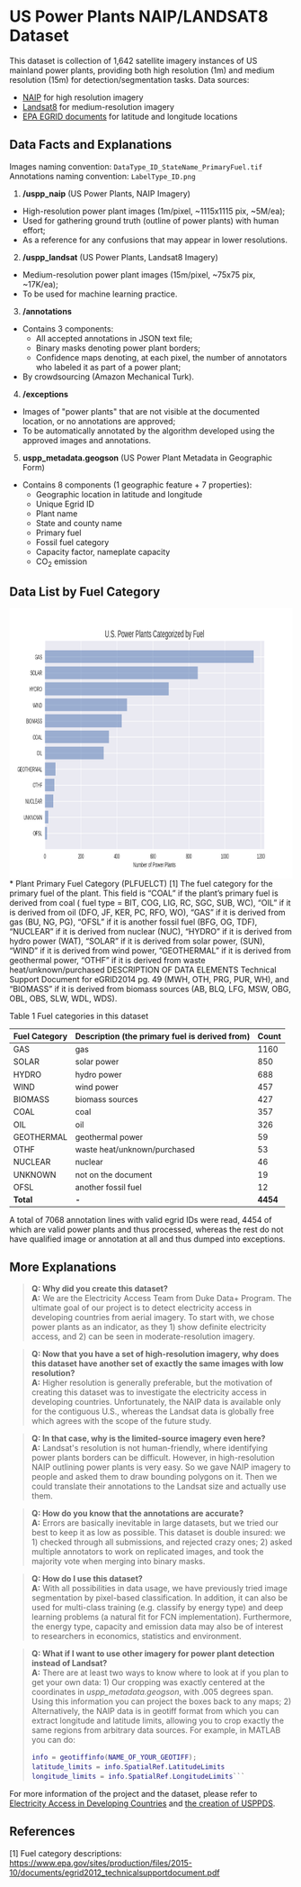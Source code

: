 # US Power Plants NAIP/LANDSAT8 Dataset
This dataset is collection of 1,642 satellite imagery instances of US mainland power plants, providing both high resolution (1m) and medium resolution (15m) for detection/segmentation tasks. Data sources:
* [NAIP](https://www.fsa.usda.gov/programs-and-services/aerial-photography/imagery-programs/naip-imagery/) for high resolution imagery
* [Landsat8](https://landsat.usgs.gov/landsat-8) for medium-resolution imagery
* [EPA EGRID documents](https://www.epa.gov/energy/emissions-generation-resource-integrated-database-egrid) for latitude and longitude locations

## Data Facts and Explanations
Images naming convention: ```DataType_ID_StateName_PrimaryFuel.tif```<br/>
Annotations naming convention: ```LabelType_ID.png```
1. **/uspp_naip** (US Power Plants, NAIP Imagery)
  * High-resolution power plant images (1m/pixel, ~1115x1115 pix, ~5M/ea);
  * Used for gathering ground truth (outline of power plants) with human effort;
  * As a reference for any confusions that may appear in lower resolutions.
2. **/uspp_landsat** (US Power Plants, Landsat8 Imagery)
  * Medium-resolution power plant images (15m/pixel, ~75x75 pix, ~17K/ea);
  * To be used for machine learning practice.
3. **/annotations**
  * Contains 3 components:
    * All accepted annotations in JSON text file;
    * Binary masks denoting power plant borders;
    * Confidence maps denoting, at each pixel, the number of annotators who labeled it as part of a power plant;
  * By crowdsourcing (Amazon Mechanical Turk).
4. **/exceptions**
  * Images of "power plants" that are not visible at the documented location, or no annotations are approved;
  * To be automatically annotated by the algorithm developed using the approved images and annotations.
5. **uspp_metadata.geogson** (US Power Plant Metadata in Geographic Form)
  * Contains 8 components (1 geographic feature + 7 properties):
    * Geographic location in latitude and longitude
    * Unique Egrid ID
    * Plant name
    * State and county name
    * Primary fuel
    * Fossil fuel category
    * Capacity factor, nameplate capacity
    * CO<sub>2</sub> emission<br/>

## Data List by Fuel Category
<img style="float: right;" src="power_plants_by_fuel_categ.png" width="880" height="480"/>

\* Plant Primary Fuel Category (PLFUELCT) [1]
The fuel category for the primary fuel of the plant.
This field is “COAL” if the plant’s primary fuel is derived from coal ( fuel type = BIT, COG, LIG, RC, SGC, SUB, WC), “OIL” if it is derived from oil (DFO, JF, KER, PC, RFO, WO), “GAS” if it is derived from gas (BU, NG, PG), “OFSL” if it is another fossil fuel (BFG, OG, TDF), “NUCLEAR” if it is derived from nuclear (NUC), “HYDRO” if it is derived from hydro power (WAT), “SOLAR” if it is derived from solar power, (SUN), “WIND” if it is derived from wind power, ”GEOTHERMAL” if it is derived from geothermal power, “OTHF” if it is derived from waste heat/unknown/purchased DESCRIPTION OF DATA ELEMENTS Technical Support Document for eGRID2014 pg. 49 (MWH, OTH, PRG, PUR, WH), and “BIOMASS” if it is derived from biomass sources (AB, BLQ, LFG, MSW, OBG, OBL, OBS, SLW, WDL, WDS).   

Table 1 Fuel categories in this dataset

| Fuel Category |Description (the primary fuel is derived from)|Count |
| --------- |-------|---------|
|GAS|gas|1160|
|SOLAR|solar power|850|
|HYDRO|hydro power|688|
|WIND|wind power|457|
|BIOMASS|biomass sources|427|
|COAL|coal|357|
|OIL|oil|326|
|GEOTHERMAL|geothermal power|59|
|OTHF|waste heat/unknown/purchased |53|
|NUCLEAR|nuclear|46|
|UNKNOWN|not on the document|19|
|OFSL|another fossil fuel|12|
|__Total__|__-__|__4454__|

A total of 7068 annotation lines with valid egrid IDs were read,
4454 of which are valid power plants and thus processed, whereas the rest do not have qualified image or annotation at all and thus dumped into exceptions.

## More Explanations
> __Q: Why did you create this dataset?<br/>
> A:__ We are the Electricity Access Team from Duke Data+ Program. The ultimate goal of our project is to detect electricity access in developing countries from aerial imagery. To start with, we chose power plants as an indicator, as they 1) show definite electricity access, and 2) can be seen in moderate-resolution imagery.

> __Q: Now that you have a set of high-resolution imagery, why does this dataset have another set of exactly the same images with low resolution?<br/>
> A:__ Higher resolution is generally preferable, but the motivation of creating this dataset was to investigate the electricity access in developing countries. Unfortunately, the NAIP data is available only for the contiguous U.S., whereas the Landsat data is globally free which agrees with the scope of the future study.

> __Q: In that case, why is the limited-source imagery even here?<br/>
> A:__ Landsat's resolution is not human-friendly, where identifying power plants borders can be difficult. However, in high-resolution NAIP outlining power plants is very easy. So we gave NAIP imagery to people and asked them to draw bounding polygons on it. Then we could translate their annotations to the Landsat size and actually use them.

> __Q: How do you know that the annotations are accurate?<br/>
> A:__ Errors are basically inevitable in large datasets, but we tried our best to keep it as low as possible. This dataset is double insured: we 1) checked through all submissions, and rejected crazy ones; 2) asked multiple annotators to work on replicated images, and took the majority vote when merging into binary masks.

> __Q: How do I use this dataset?<br/>
> A:__ With all possibilities in data usage, we have previously tried image segmentation by pixel-based classification. In addition, it can also be used for multi-class training (e.g. classify by energy type) and deep learning problems (a natural fit for FCN implementation). Furthermore, the energy type, capacity and emission data may also be of interest to researchers in economics, statistics and environment.

> __Q: What if I want to use other imagery for power plant detection instead of Landsat?<br/>
> A:__ There are at least two ways to know where to look at if you plan to get your own data: 1) Our cropping was exactly centered at the coordinates in *uspp\_metadata.geogson*, with .005 degrees span. Using this information you can project the boxes back to any maps; 2) Alternatively, the NAIP data is in geotiff format from which you can extract longitude and latitude limits, allowing you to crop exactly the same regions from arbitrary data sources. For example, in MATLAB you can do:
> ```MATLAB
> info = geotiffinfo(NAME_OF_YOUR_GEOTIFF);
> latitude_limits = info.SpatialRef.LatitudeLimits
> longitude_limits = info.SpatialRef.LongitudeLimits```


For more information of the project and the dataset, please refer to [Electricity Access in Developing Countries](https://bigdata.duke.edu/projects/electricity-access-developing-countries-aerial-imagery) and [the creation of USPPDS](https://github.com/bl166/USPowerPlantDataset).

## References
[1] Fuel category descriptions: https://www.epa.gov/sites/production/files/2015-10/documents/egrid2012_technicalsupportdocument.pdf
